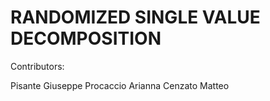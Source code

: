 # RANDOMIZED SINGLE VALUE DECOMPOSITION

Contributors:

Pisante Giuseppe
Procaccio Arianna
Cenzato Matteo
